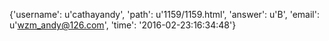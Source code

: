 {'username': u'cathayandy', 'path': u'1159/1159.html', 'answer': u'B', 'email': u'wzm_andy@126.com', 'time': '2016-02-23:16:34:48'}